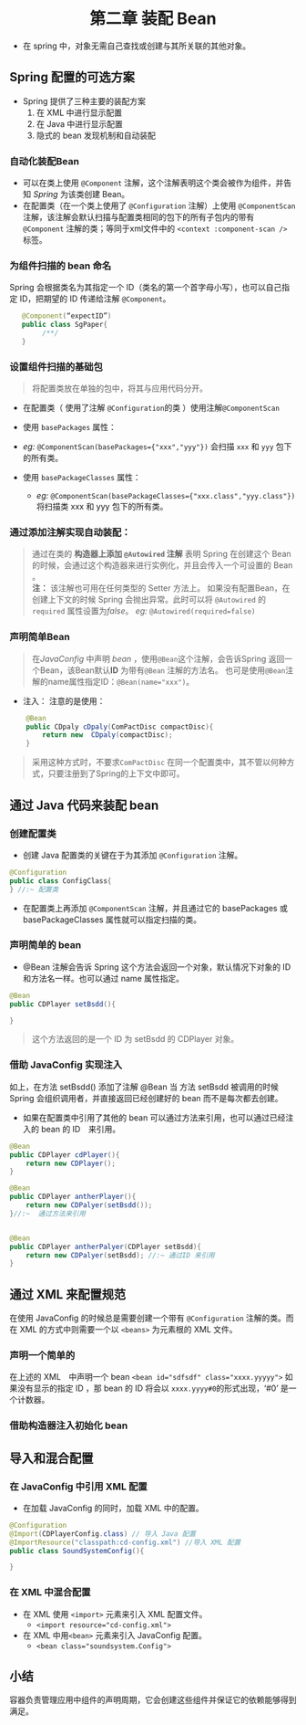 # <center> 第二章 装配 Bean </center> #
- 在 spring 中，对象无需自己查找或创建与其所关联的其他对象。

## Spring 配置的可选方案
- Spring 提供了三种主要的装配方案
    1. 在 XML 中进行显示配置
    2. 在 Java 中进行显示配置
    3. 隐式的 bean 发现机制和自动装配

### 自动化装配Bean
 - 可以在类上使用 `@Component` 注解，这个注解表明这个类会被作为组件，并告知 *Spring* 为该类创建 Bean。
 - 在配置类（在一个类上使用了 `@Configuration` 注解）上使用 `@ComponentScan` 注解，该注解会默认扫描与配置类相同的包下的所有子包内的带有 `@Component` 注解的类；等同于xml文件中的 `<context :component-scan />` 标签。

 ### 为组件扫描的 bean 命名
 Spring 会根据类名为其指定一个 ID（类名的第一个首字母小写），也可以自己指定 ID，把期望的 ID 传递给注解 `@Component`。
 ```java
    @Component(“expectID”)
    public class SgPaper{
         /**/   
    }
 ``` 
  
###  设置组件扫描的基础包
 > 将配置类放在单独的包中，将其与应用代码分开。
- 在配置类（ 使用了注解 `@Configuration`的类 ）使用注解`@ComponentScan`
- 使用 `basePackages` 属性：
 - *eg:* `@ComponentScan(basePackages={"xxx","yyy"})` 
	  会扫描 `xxx` 和 `yyy` 包下的所有类。

- 使用 `basePackageClasses` 属性：
   - *eg:* `@ComponentScan(basePackageClasses={"xxx.class","yyy.class"})`
   将扫描类 xxx 和 yyy 包下的所有类。

### 通过添加注解实现自动装配：
> 通过在类的 **构造器上添加 `@Autowired` 注解** 表明 Spring 在创建这个 Bean 的时候，会通过这个构造器来进行实例化，并且会传入一个可设置的 Bean 。<br>
> **注：** 该注解也可用在任何类型的 Setter 方法上。
>  如果没有配置Bean，在创建上下文的时候 Spring 会抛出异常。此时可以将 `@Autowired` 的 `required` 属性设置为*false*。
 *eg:* `@Autowired(required=false)`


### 声明简单Bean
>在*JavaConfig* 中声明 *bean* ，使用`@Bean`这个注解，会告诉Spring 返回一个Bean，该Bean默认**ID** 为带有`@Bean` 注解的方法名。
>也可是使用`@Bean`注解的name属性指定ID：`@Bean(name="xxx")`。<br>

- 注入：
    注意的是使用：
    
```java
	@Bean
	public CDpaly cDpaly(ComPactDisc compactDisc){
		return new  CDpaly(compactDisc);
	}
```
>采用这种方式时，不要求`ComPactDisc` 在同一个配置类中，其不管以何种方式，只要注册到了Spring的上下文中即可。

## 通过 Java 代码来装配 bean

### 创建配置类
-  创建 Java 配置类的关键在于为其添加 `@Configuration` 注解。
```java
@Configuration
public class ConfigClass{
} //:~ 配置类
```
- 在配置类上再添加 `@ComponentScan` 注解，并且通过它的 basePackages 或basePackageClasses 属性就可以指定扫描的类。

### 声明简单的 bean
- @Bean 注解会告诉 Spring 这个方法会返回一个对象，默认情况下对象的 ID 和方法名一样。也可以通过 name 属性指定。
```java
@Bean
public CDPlayer setBsdd(){

}
```
> 这个方法返回的是一个 ID 为 setBsdd 的 CDPlayer 对象。

### 借助 JavaConfig 实现注入
如上，在方法 setBsdd() 添加了注解 @Bean 当 方法 setBsdd 被调用的时候 Spring 会组织调用者，并直接返回已经创建好的 bean 而不是每次都去创建。

- 如果在配置类中引用了其他的 bean 可以通过方法来引用，也可以通过已经注入的 bean 的 ID　来引用。
```java
@Bean
public CDPlayer cdPlayer(){
    return new CDPlayer();
}

@Bean 
public CDPlayer antherPlayer(){
    return new CDPalyer(setBsdd());
}//:~  通过方法来引用


@Bean
public CDPlayer antherPalyer(CDPlayer setBsdd){
    return new CDPalyer(setBsdd); //:~ 通过ID 来引用
}

```

## 通过 XML 来配置规范
在使用 JavaConfig 的时候总是需要创建一个带有 `@Configuration` 注解的类。而在 XML 的方式中则需要一个以 `<beans>` 为元素根的 XML 文件。
### 声明一个简单的 <bean>
在上述的 XML　中声明一个 bean `<bean id="sdfsdf" class="xxxx.yyyyy">` 如果没有显示的指定 ID ，那 bean 的 ID 将会以 `xxxx.yyyy#0`的形式出现，‘#0’ 是一个计数器。

### 借助构造器注入初始化 bean



## 导入和混合配置
### 在 JavaConfig 中引用 XML 配置
- 在加载 JavaConfig 的同时，加载 XML 中的配置。
```java
@Configuration
@Import(CDPlayerConfig.class) // 导入 Java 配置
@ImportResource("classpath:cd-config.xml") //导入 XML 配置
public class SoundSystemConfig(){

}

```

### 在 XML 中混合配置
- 在 XML 使用 `<import>` 元素来引入 XML 配置文件。
    - `<import resource="cd-config.xml">` 
- 在 XML 中用`<bean>` 元素来引入 JavaConfig 配置。
    - `<bean class="soundsystem.Config">`


## 小结
容器负责管理应用中组件的声明周期，它会创建这些组件并保证它的依赖能够得到满足。